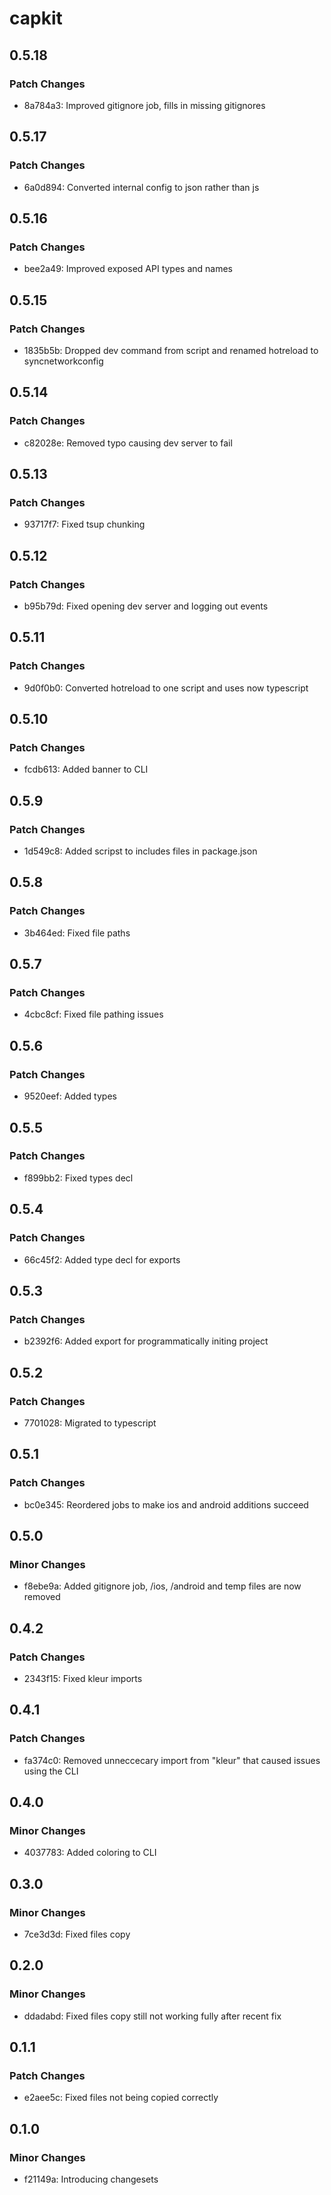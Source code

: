 # capkit

## 0.5.18

### Patch Changes

- 8a784a3: Improved gitignore job, fills in missing gitignores

## 0.5.17

### Patch Changes

- 6a0d894: Converted internal config to json rather than js

## 0.5.16

### Patch Changes

- bee2a49: Improved exposed API types and names

## 0.5.15

### Patch Changes

- 1835b5b: Dropped dev command from script and renamed hotreload to syncnetworkconfig

## 0.5.14

### Patch Changes

- c82028e: Removed typo causing dev server to fail

## 0.5.13

### Patch Changes

- 93717f7: Fixed tsup chunking

## 0.5.12

### Patch Changes

- b95b79d: Fixed opening dev server and logging out events

## 0.5.11

### Patch Changes

- 9d0f0b0: Converted hotreload to one script and uses now typescript

## 0.5.10

### Patch Changes

- fcdb613: Added banner to CLI

## 0.5.9

### Patch Changes

- 1d549c8: Added scripst to includes files in package.json

## 0.5.8

### Patch Changes

- 3b464ed: Fixed file paths

## 0.5.7

### Patch Changes

- 4cbc8cf: Fixed file pathing issues

## 0.5.6

### Patch Changes

- 9520eef: Added types

## 0.5.5

### Patch Changes

- f899bb2: Fixed types decl

## 0.5.4

### Patch Changes

- 66c45f2: Added type decl for exports

## 0.5.3

### Patch Changes

- b2392f6: Added export for programmatically initing project

## 0.5.2

### Patch Changes

- 7701028: Migrated to typescript

## 0.5.1

### Patch Changes

- bc0e345: Reordered jobs to make ios and android additions succeed

## 0.5.0

### Minor Changes

- f8ebe9a: Added gitignore job, /ios, /android and temp files are now removed

## 0.4.2

### Patch Changes

- 2343f15: Fixed kleur imports

## 0.4.1

### Patch Changes

- fa374c0: Removed unneccecary import from "kleur" that caused issues using the CLI

## 0.4.0

### Minor Changes

- 4037783: Added coloring to CLI

## 0.3.0

### Minor Changes

- 7ce3d3d: Fixed files copy

## 0.2.0

### Minor Changes

- ddadabd: Fixed files copy still not working fully after recent fix

## 0.1.1

### Patch Changes

- e2aee5c: Fixed files not being copied correctly

## 0.1.0

### Minor Changes

- f21149a: Introducing changesets
